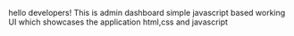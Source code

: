 hello developers!
This is admin dashboard simple javascript based working UI 
which showcases the application html,css and javascript
